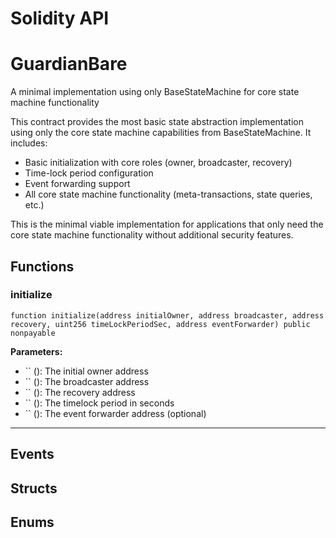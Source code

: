 # Solidity API

# GuardianBare

A minimal implementation using only BaseStateMachine for core state machine functionality

This contract provides the most basic state abstraction implementation using only
the core state machine capabilities from BaseStateMachine. It includes:
- Basic initialization with core roles (owner, broadcaster, recovery)
- Time-lock period configuration
- Event forwarding support
- All core state machine functionality (meta-transactions, state queries, etc.)

This is the minimal viable implementation for applications that only need
the core state machine functionality without additional security features.




## Functions

### initialize

```solidity
function initialize(address initialOwner, address broadcaster, address recovery, uint256 timeLockPeriodSec, address eventForwarder) public nonpayable
```



**Parameters:**
- `` (): The initial owner address
- `` (): The broadcaster address
- `` (): The recovery address
- `` (): The timelock period in seconds
- `` (): The event forwarder address (optional)



---


## Events


## Structs


## Enums


